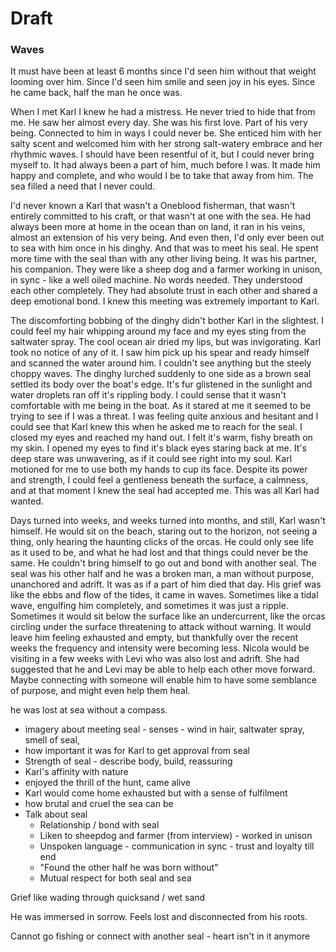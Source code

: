 # Draft

### Waves

It must have been at least 6 months since I'd seen him without that weight looming over him. Since I'd seen him smile and seen joy in his eyes. Since he came back, half the man he once was.

When I met Karl I knew he had a mistress. He never tried to hide that from me. He saw her almost every day. She was his first love. Part of his very being. Connected to him in ways I could never be. She enticed him with her salty scent and welcomed him with her strong salt-watery embrace and her rhythmic waves.  I should have been resentful of it, but I could never bring myself to. It had always been a part of him, much before I was. It made him happy and complete, and who would I be to take that away from him. The sea filled a need that I never could.

I'd never known a Karl that wasn't a Oneblood fisherman, that wasn't entirely committed to his craft, or that wasn't at one with the sea. He had always been more at home in the ocean than on land, it ran in his veins, almost an extension of his very being. And even then, I'd only ever been out to sea with him once in his dinghy. And that was to meet his seal.  He spent more time with the seal than with any other living being. It was his partner, his companion. They were like a sheep dog and a farmer working in unison, in sync - like a well oiled machine. No words needed. They understood each other completely. They had absolute trust in each other and shared a deep emotional bond. I knew this meeting was extremely important to Karl.

The discomforting bobbing of the dinghy didn't bother Karl in the slightest. I could feel my hair whipping around my face and my eyes sting from the saltwater spray. The cool ocean air dried my lips, but was invigorating. Karl took no notice of any of it. I saw him pick up his spear and ready himself and scanned the water around him. I couldn't see anything but the steely choppy waves. The dinghy lurched suddenly to one side as a brown seal settled its body over the boat's edge. It's fur glistened in the sunlight and water droplets ran off it's rippling body. I could sense that it wasn't comfortable with me being in the boat. As it stared at me it seemed to be trying to see if I was a threat. I was feeling quite anxious and hesitant and I could see that Karl knew this when he asked me to reach for the seal. I closed my eyes and reached my hand out. I felt it's warm, fishy breath on my skin. I opened my eyes to find it's black eyes staring back at me. It's deep stare was unwavering, as if it could see right into my soul. Karl motioned for me to use both my hands to cup its face. Despite its power and strength, I could feel a gentleness beneath the surface, a calmness, and at that moment I knew the seal had accepted me. This was all Karl had wanted.

Days turned into weeks, and weeks turned into months, and still, Karl wasn't himself. He would sit on the beach, staring out to the horizon, not seeing a thing, only hearing the haunting clicks of the orcas. He could only see life as it used to be, and what he had lost and that things could never be the same. He couldn't bring himself to go out and bond with another seal. The seal was his other half and he was a broken man, a man without purpose, unanchored and adrift. It was as if a part of him died that day. His grief was like the ebbs and flow of the tides, it came in waves. Sometimes like a tidal wave, engulfing him completely, and sometimes it was just a ripple. Sometimes it would sit below the surface like an undercurrent, like the orcas circling under the surface threatening to attack without warning. It would leave him feeling exhausted and empty, but thankfully over the recent weeks the frequency and intensity were becoming less. Nicola would be visiting in a few weeks with Levi who was also lost and adrift. She had suggested that he and Levi may be able to help each other move forward. Maybe connecting with someone will enable  him to have some semblance of purpose, and might even help them heal.    




he was lost at sea without a compass.
- imagery about meeting seal - senses - wind in hair, saltwater spray, smell of seal, 
- how important it was for Karl to get approval from seal 
- Strength of seal - describe body, build, reassuring 
- Karl's affinity with nature 
- enjoyed the thrill of the hunt, came alive
- Karl would come home exhausted but with a sense of fulfilment 
- how brutal and cruel the sea can be 
- Talk about seal
	- Relationship / bond with seal 
	- Liken to sheepdog and farmer (from interview) - worked in unison
	- Unspoken language - communication in sync - trust and loyalty till end
	- "Found the other half he was born without"
	- Mutual respect for both seal and sea
 
Grief like wading through quicksand / wet sand

He was immersed in sorrow.
Feels lost and disconnected from his roots. 

Cannot go fishing or connect with another seal - heart isn't in it anymore 